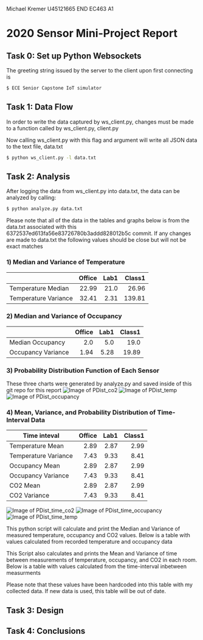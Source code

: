 Michael Kremer
U45121665
END EC463 A1
# 2020 Sensor Mini-Project Report

## Task 0: Set up Python Websockets
The greeting string issued by the server to the client upon first connecting is
```sh
$ ECE Senior Capstone IoT simulator
```

## Task 1: Data Flow
In order to write the data captured by ws_client.py, changes must be made to a function called by ws_client.py, client.py

Now calling ws_client.py with this flag and argument will write all JSON data to the text file, data.txt

```sh
$ python ws_client.py -l data.txt
```

## Task 2: Analysis
After logging the data from ws_client.py into data.txt, the data can be analyzed by calling:

```sh
$ python analyze.py data.txt
```

Please note that all of the data in the tables and graphs below is from the data.txt associated with this
6372537ed613fa56e83726780b3addd828012b5c commit. If any changes are made to data.txt the following values should be close but will not be exact matches

### 1) Median and Variance of Temperature

|                      | Office | Lab1 | Class1 |
|----------------------|-------:|-----:|-------:|
| Temperature Median   |  22.99 | 21.0 |  26.96 |
| Temperature Variance |  32.41 | 2.31 | 139.81 |

### 2) Median and Variance of Occupancy

|                    | Office | Lab1 | Class1 |
|--------------------|-------:|-----:|-------:|
| Median Occupancy   |    2.0 |  5.0 |   19.0 |
| Occupancy Variance |   1.94 | 5.28 |  19.89 |


### 3) Probability Distribution Function of Each Sensor

These three charts were generated by analyze.py and saved inside of this git repo for this report
![Image of PDist_co2](https://github.com/KremerMichael/2020-sensor-miniproject/blob/main/graphs/PDist_co2.png)
![Image of PDist_temp](https://github.com/KremerMichael/2020-sensor-miniproject/blob/main/graphs/PDist_temp.png)
![Image of PDist_occupancy](https://github.com/KremerMichael/2020-sensor-miniproject/blob/main/graphs/PDist_occupancy.png)

### 4) Mean, Variance, and Probability Distribution of Time-Interval Data

| Time inteval         | Office | Lab1 | Class1 |
|----------------------|-------:|-----:|-------:|
| Temperature Mean     |   2.89 | 2.87 |   2.99 |
| Temperature Variance |   7.43 | 9.33 |   8.41 |
| Occupancy Mean       |   2.89 | 2.87 |   2.99 |
| Occupancy Variance   |   7.43 | 9.33 |   8.41 |
| CO2 Mean             |   2.89 | 2.87 |   2.99 |
| CO2 Variance         |   7.43 | 9.33 |   8.41 |

![Image of PDist_time_co2](https://github.com/KremerMichael/2020-sensor-miniproject/blob/main/graphs/PDist_time_co2.png)
![Image of PDist_time_occupancy](https://github.com/KremerMichael/2020-sensor-miniproject/blob/main/graphs/PDist_time_occupancy.png)
![Image of PDist_time_temp](https://github.com/KremerMichael/2020-sensor-miniproject/blob/main/graphs/PDist_time_temp.png)


This python script will calculate and print the Median and Variance of measured temperature, occupancy and CO2 values.
Below is a table with values calculated from recorded temperature and occupancy data

This Script also calculates and prints the Mean and Variance of time between measurements of temperature, occupancy, and CO2 in each room.
Below is a table with values calculated from the time-interval inbetween measurments

Please note that these values have been hardcoded into this table with my collected data. If new data is used, this table will be out of date.


## Task 3: Design

## Task 4: Conclusions

